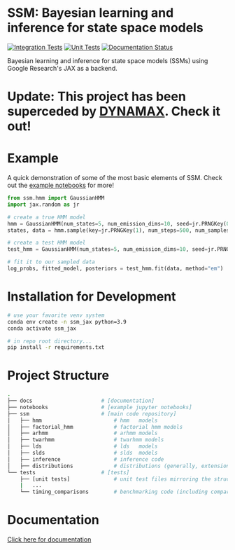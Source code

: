 # SSM: Bayesian learning and inference for state space models

[![Integration Tests](https://github.com/lindermanlab/ssm-jax-refactor/actions/workflows/integration_tests.yml/badge.svg)](https://github.com/lindermanlab/ssm-jax-refactor/actions/workflows/integration_tests.yml)
[![Unit Tests](https://github.com/lindermanlab/ssm-jax-refactor/actions/workflows/unit_tests.yml/badge.svg)](https://github.com/lindermanlab/ssm-jax-refactor/actions/workflows/unit_tests.yml)
[![Documentation Status](https://readthedocs.org/projects/ssm-jax-refactor/badge/?version=latest)](https://ssm-jax-refactor.readthedocs.io/en/latest/?badge=latest)

Bayesian learning and inference for state space models (SSMs) using Google Research's JAX as a backend. 

# Update: This project has been superceded by [DYNAMAX](https://github.com/probml/dynamax). Check it out!

# Example

A quick demonstration of some of the most basic elements of SSM. Check out the [example notebooks](https://github.com/lindermanlab/ssm-jax-refactor/tree/main/notebooks) for more!

```python
from ssm.hmm import GaussianHMM
import jax.random as jr

# create a true HMM model
hmm = GaussianHMM(num_states=5, num_emission_dims=10, seed=jr.PRNGKey(0))
states, data = hmm.sample(key=jr.PRNGKey(1), num_steps=500, num_samples=5)

# create a test HMM model
test_hmm = GaussianHMM(num_states=5, num_emission_dims=10, seed=jr.PRNGKey(32))

# fit it to our sampled data
log_probs, fitted_model, posteriors = test_hmm.fit(data, method="em")
```

# Installation for Development

```bash
# use your favorite venv system
conda env create -n ssm_jax python=3.9
conda activate ssm_jax

# in repo root directory...
pip install -r requirements.txt
```

# Project Structure
```bash
.
├── docs                      # [documentation]
├── notebooks                 # [example jupyter notebooks]
├── ssm                       # [main code repository]
│   ├── hmm                       # hmm   models
│   ├── factorial_hmm             # factorial hmm models
│   ├── arhmm                     # arhmm models
│   ├── twarhmm                   # twarhmm models
│   ├── lds                       # lds   models
│   ├── slds                      # slds  models
│   ├── inference                 # inference code
│   ├── distributions             # distributions (generally, extensions of tfp distributions)
└── tests                     # [tests]
    ├── [unit tests]              # unit test files mirroring the structure of ssm directory
    |   ...
    └── timing_comparisons        # benchmarking code (including comparisons to SSM_v0)
 ```

# Documentation

[Click here for documentation](https://ssm-jax-refactor.readthedocs.io/en/latest/index.html)
